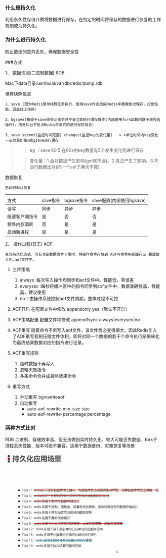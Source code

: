 ### 什么是持久化

利用永久性存储介质将数据进行保存，在特定的时间将保存的数据进行恢复的工作机制成为持久化。

### 为什么进行持久化

防止数据的意外丢失，确保数据安全性

###方式

1、 数据快照(二进制数据)  RDB

Mac下data目录/usr/local/var/db/redis/dump.rdb

保存快照信息

    1、save (因为Redis是单线程任务执行，使用save时会造成Redis中数据依次保存，拉低性能，因此线上慎用)

    2、bgsave(相较于save命令此命令并不会立即执行保存操作(内部使用fork函数创建子线程去操作)，而是后台不抢占Redis资源式的进行保存信息)

    3、save second(监控时间范围) changes(监控key的变化量)   > >单位时间内key变化一定的量即使用bgsave进行保存
>>eg ：save 60 5 在60s内key数量有5个发生变化则进行保存

>>变化量：1.会对数据产生影响(get就不会)。2.真正产生了影响。3.不进行数据比对(同一个set了两次不算)

数据恢复  

    启动时默认恢复

<table>
    <th>
        <tr>
            <td>方式</td>
            <td>save指令</td>
            <td>bgsave指令</td>
            <td>save配置(内部使用bgsave)</td>
        </tr>
    </th>
    <tbody>
        <tr>
            <td>读写</td>
            <td>同步</td>
            <td>异步</td>
            <td>异步</td>
        </tr>
        <tr>
            <td>阻塞客户端指令</td>
            <td>是</td>
            <td>否</td>
            <td>否</td>
        </tr>
        <tr>
            <td>额外内存消耗</td>
            <td>否</td>
            <td>是</td>
            <td>是</td>
        </tr>
        <tr>
            <td>启动新进程</td>
            <td>否</td>
            <td>是</td>
            <td>是</td>
        </tr>
    </tbody>
</table>    

2、 操作过程(日志) AOF

    主流持久化方式，当有改变数据命令下发时，将操作命令存放到`AOF写命令刷新缓存区`最后放入到.aof文件中。

1. 三种策略
    1. always :每次写入操作均同步到aof文件中。性能低，零误差
    2. everysec :每秒将缓冲区中的指令同步到aof文件中，数据准确性高，性能高，建议使用
    3. no：由操作系统控制aof文件周期，整体过程不可控

2. AOF开启
    在配置文件中修改 appendonly yes（默认不开启）
3. AOF策略配置
    配置文件中修改 appendfsync always|everysec|no

4. AOF重写
    随着命令不断写入aof文件，该文件势必变得很大，因此Redis引入了AOF重写机制压缩文件体积。即将对同一个数据的若干个命令执行结果转化为最终结果数据对应的指令进行记录。

5. AOF重写规则
    1. 超时数据不再写入
    2. 忽略无效指令
    3. 多条命令合并成最终效果命令

6. 重写方式
    1. 手动重写  bgrewriteaof
    2. 自动重写
        * auto-aof-rewrite-min-size size
        * auto-aof-rewrite-percentage percentage



### 两种方式比对

RDB 二进制、存储效率高、但无法做到实时持久化、较大可能丢失数据、fork子进程丢失性能、版本可能不兼容。适用于数据备份、灾难恢复等场景




![丢失](../Redis/资料/redis持久化应用场景.jpg "Redis持久化应用场景")
